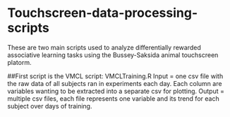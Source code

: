 # Touchscreen-data-processing-scripts

These are two main scripts used to analyze differentially rewarded associative learning tasks using the Bussey-Saksida animal touchscreen platorm.

##First script is the VMCL script: VMCLTraining.R
Input = one csv file with the raw data of all subjects ran in experiments each day. 
  Each column are variables wanting to be extracted into a separate csv for plotting. 
Output = multiple csv files, each file represents one variable and its trend for each subject over days of training.
